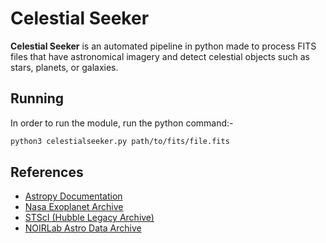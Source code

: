 # Celestial Seeker

**Celestial Seeker** is an automated pipeline in python made to process FITS files that have astronomical imagery and detect celestial objects such as stars, planets, or galaxies.

## Running

In order to run the module, run the python command:-

  ```sh
python3 celestialseeker.py path/to/fits/file.fits
```

## References
- [Astropy Documentation](https://docs.astropy.org/en/stable/index.html)
- [Nasa Exoplanet Archive](https://exoplanetarchive.ipac.caltech.edu/)
- [STScI (Hubble Legacy Archive)](https://hla.stsci.edu/)
- [NOIRLab Astro Data Archive](https://astroarchive.noirlab.edu/)

## 
